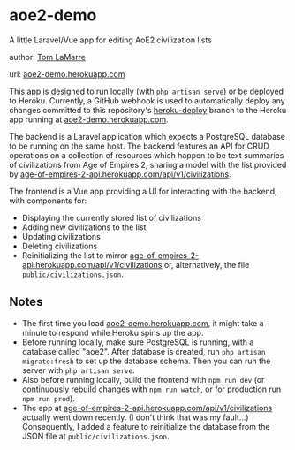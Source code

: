 # aoe2-demo
A little Laravel/Vue app for editing AoE2 civilization lists

author: [Tom LaMarre](https://github.com/tlamarre91)

url: [aoe2-demo.herokuapp.com](https://aoe2-demo.herokuapp.com/)

This app is designed to run locally (with `php artisan serve`) or be deployed to Heroku. Currently, a GitHub webhook is used to automatically deploy any changes committed to this repository's [heroku-deploy](https://github.com/tlamarre91/aoe2-demo/tree/heroku-deploy) branch to the Heroku app running at [aoe2-demo.herokuapp.com](https://aoe2-demo.herokuapp.com/).

The backend is a Laravel application which expects a PostgreSQL database to be running on the same host. The backend features an API for CRUD operations on a collection of resources which happen to be text summaries of civilizations from Age of Empires 2, sharing a model with the list provided by [age-of-empires-2-api.herokuapp.com/api/v1/civilizations](https://age-of-empires-2-api.herokuapp.com/api/v1/civilizations).

The frontend is a Vue app providing a UI for interacting with the backend, with components for:
* Displaying the currently stored list of civilizations
* Adding new civilizations to the list
* Updating civilizations
* Deleting civilizations
* Reinitializing the list to mirror [age-of-empires-2-api.herokuapp.com/api/v1/civilizations](https://age-of-empires-2-api.herokuapp.com/api/v1/civilizations) or, alternatively, the file `public/civilizations.json`.

## Notes
* The first time you load [aoe2-demo.herokuapp.com](https://aoe2-demo.herokuapp.com/), it might take a minute to respond while Heroku spins up the app.
* Before running locally, make sure PostgreSQL is running, with a database called "aoe2". After database is created, run `php artisan migrate:fresh` to set up the database schema. Then you can run the server with `php artisan serve`.
* Also before running locally, build the frontend with `npm run dev` (or continuously rebuild changes with `npm run watch`, or for production run `npm run prod`).
* The app at [age-of-empires-2-api.herokuapp.com/api/v1/civilizations](https://age-of-empires-2-api.herokuapp.com/api/v1/civilizations) actually went down recently. (I don't think that was my fault...) Consequently, I added a feature to reinitialize the database from the JSON file at `public/civilizations.json`.
